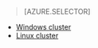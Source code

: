 ﻿> [AZURE.SELECTOR]
- [Windows cluster](../articles/hdinsight/hdinsight-develop-deploy-java-mapreduce.md)
- [Linux cluster](../articles/hdinsight/hdinsight-develop-deploy-java-mapreduce-linux.md)
